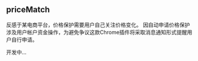 priceMatch
---

反感于某电商平台，价格保护需要用户自己关注价格变化。
因自动申请价格保护涉及用户帐户资金操作，为避免争议这款Chrome插件将采取消息通知形式提醒用户自行申请。

开发中...
